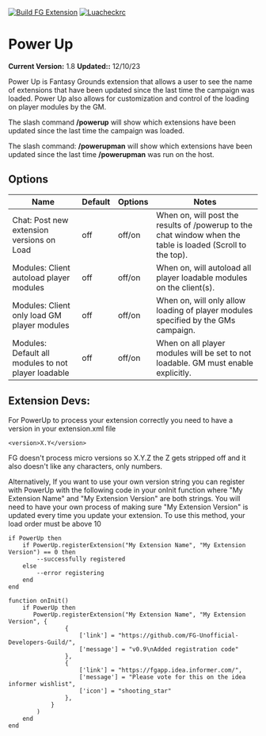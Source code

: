 [![Build FG Extension](https://github.com/rhagelstrom/PowerUp/actions/workflows/create-release.yml/badge.svg)](https://github.com/rhagelstrom/PowerUp/actions/workflows/create-release.yml) [![Luacheckrc](https://github.com/rhagelstrom/PowerUp/actions/workflows/luacheck.yml/badge.svg)](https://github.com/rhagelstrom/PowerUp/actions/workflows/luacheck.yml)
# Power Up

**Current Version:** 1.8
**Updated::** 12/10/23

Power Up is Fantasy Grounds extension that allows a user to see the name of extensions that have been updated since the last time the campaign was loaded. Power Up also allows for customization and control of the loading on player modules by the GM.

The slash command <b>/powerup</b> will show which extensions have been updated since the last time the campaign was loaded.

The slash command: <b>/powerupman</b> will show which extensions have been updated since the last time <b>/powerupman</b> was run on the host.
## Options

| Name| Default | Options | Notes |
|---|---|---|---|
|Chat: Post new extension versions on Load| off| off/on| When on, will post the results of /powerup to the chat window when the table is loaded (Scroll to the top).|
|Modules: Client autoload player modules| off| off/on| When on, will autoload all player loadable modules on the client(s).|
|Modules: Client only load GM player modules| off| off/on| When on, will only allow loading of player modules specified by the GMs campaign.|
|Modules: Default all modules to not player loadable| off| off/on| When on all player modules will be set to not loadable. GM must enable explicitly.|

## Extension Devs:

For PowerUp to process your extension correctly you need to have a version in your extension.xml file

`<version>X.Y</version>`

FG doesn't process micro versions so X.Y.Z the Z gets stripped off and it also doesn't like any characters, only numbers.

Alternatively, If you want to use your own version string you can register with PowerUp with the following code in your onInit function where "My Extension Name" and "My Extension Version" are both strings. You will need to have your own process of making sure "My Extension Version" is updated every time you update your extension. To use this method, your load order must be above 10

```
if PowerUp then
	if PowerUp.registerExtension("My Extension Name", "My Extension Version") == 0 then
        --successfully registered
    else
        --error registering
    end
end
```

```
function onInit()
    if PowerUp then
       PowerUp.registerExtension("My Extension Name", "My Extension Version", {
                {
                    ['link'] = "https://github.com/FG-Unofficial-Developers-Guild/",
                    ['message'] = "v0.9\nAdded registration code"
                },
                {
                    ['link'] = "https://fgapp.idea.informer.com/",
                    ['message'] = "Please vote for this on the idea informer wishlist",
                    ['icon'] = "shooting_star"
                },
            }
        )
    end
end
```
